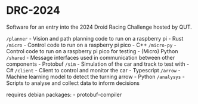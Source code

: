 # DRC-2024

Software for an entry into the 2024 Droid Racing Challenge hosted by QUT.

`/planner` - Vision and path planning code to run on a raspberry pi - Rust
`/micro` - Control code to run on a raspberry pi pico - C++
`/micro-py` - Control code to run on a raspberry pi pico for testing - (Micro) Python
`/shared` - Message interfaces used in communication between other components - Protobuf
`/sim` - Simulation of the car and track to test with - C#
`/client` - Client to control and monitor the car - Typescript
`/arrow` - Machine learning model to detect the turning arrow - Python
`/analysys` - Scripts to analyse and collect data to inform decisions


requires debian packages:
    - protobuf-compiler
